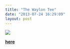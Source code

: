 ```yaml
---
title: "The Waylon Tee"
date: "2013-07-24 16:29:09"
layout: post
---
```


<p><img src="http://media.tumblr.com/666005870a138d8052852980af5777a2/tumblr_inline_mqg8fvGp6Q1qz4rgp.jpg"/></p>

<p><strong><a href="http://store.castequality.com">here</a></strong></p>
